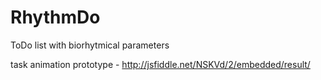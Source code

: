 RhythmDo
========

ToDo list with biorhytmical parameters

task animation prototype - http://jsfiddle.net/NSKVd/2/embedded/result/
